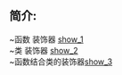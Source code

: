 

## 简介:

~函数 装饰器 [show_1](https://github.com/Dreamacro/clash)<br>
~类 装饰器 [show_2](https://lancellc.gitbook.io/clash)<br>
~函数结合类的装饰器[show_3](https://github.com/Dreamacro/clash)<br>

